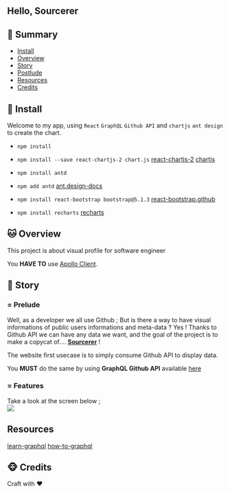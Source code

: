<p align="center">
  <img alt="" src="./sourcerer.logo.png"">
</p>

## Hello, Sourcerer

## <a name='TOC'>🐼 Summary</a>

* [Install](#install)
* [Overview](#overview)
* [Story](#story)
* [Postlude](#postlude)
* [Resources](#resources)
* [Credits](#credits)
                                         

## <a name='install'>🦊 Install</a>

Welcome to my app, using `React` `GraphQL` `Github API` and `chartjs` `ant design` to create the chart.

* `npm install`

* `npm install --save react-chartjs-2 chart.js`
[react-chartjs-2](https://github.com/reactchartjs/react-chartjs-2)
[chartjs](https://www.chartjs.org/docs/latest/getting-started/integration.html)

* `npm install antd`
* `npm add antd`
[ant.design-docs](https://ant.design/docs/react/introduce)

* `npm install react-bootstrap bootstrap@5.1.3`
[react-bootstrap.github](https://react-bootstrap.github.io/getting-started/introduction/)

* `npm install recharts`
[recharts](https://github.com/recharts/recharts)

## <a name='overview'>🐱 Overview</a>

This project is about visual profile for software engineer<br />

You **HAVE TO** use [Apollo Client](https://www.apollographql.com/docs/react).

## <a name='story'>🐨 Story</a>

### = Prelude

Well, as a developer we all use Github ; But is there a way to have visual informations of public users informations and meta-data ?
Yes ! Thanks to Github API we can have any data we want, and the goal of the project is to make a copycat of.... [**Sourcerer**](https://sourcerer.io/) !

The website first usecase is to simply consume Github API to display data.

You **MUST** do the same by using **GraphQL Github API** available [here](https://developer.github.com/v4/)

### = Features

Take a look at the screen below ;<br />
![](./sourcerer.majdi.png)

## <a name='resources'> Resources </a>
[learn-graphql](https://graphql.org/learn/)
[how-to-graphql](https://www.howtographql.com/basics/0-introduction/)

## <a name='credits'>🐵 Credits</a>
Craft with :heart: 
